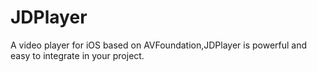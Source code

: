 # JDPlayer
A video player for iOS based on AVFoundation,JDPlayer is powerful and easy to integrate in your project.
